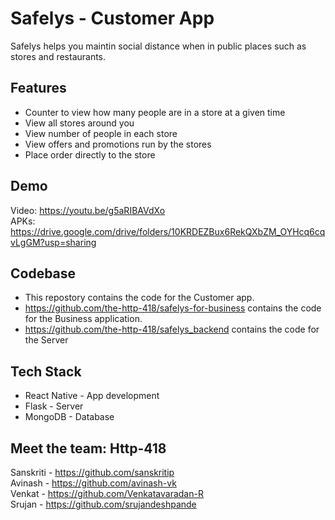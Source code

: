 # **Safelys** - Customer App
Safelys helps you maintin social distance when in public places such as stores and restaurants.

## Features
- Counter to view how many people are in a store at a given time
- View all stores around you
- View number of people in each store
- View offers and promotions run by the stores
- Place order directly to the store

## Demo
Video: https://youtu.be/g5aRIBAVdXo  
APKs: https://drive.google.com/drive/folders/10KRDEZBux6RekQXbZM_OYHcq6cqvLgGM?usp=sharing

## Codebase
- This repostory contains the code for the Customer app.
- https://github.com/the-http-418/safelys-for-business contains the code for the Business application.
- https://github.com/the-http-418/safelys_backend contains the code for the Server

## Tech Stack
- React Native - App development
- Flask - Server
- MongoDB - Database

## Meet the team: **Http-418**
Sanskriti - https://github.com/sanskritip  
Avinash - https://github.com/avinash-vk  
Venkat - https://github.com/Venkatavaradan-R  
Srujan - https://github.com/srujandeshpande
